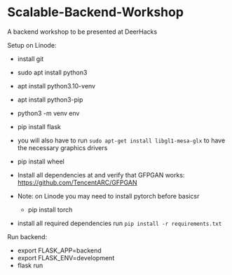 # Scalable-Backend-Workshop
A backend workshop to be presented at DeerHacks 

Setup on Linode:

- install git
- sudo apt install python3
- apt install python3.10-venv
- apt install python3-pip
- python3 -m venv env 
- pip install flask
- you will also have to run `sudo apt-get install libgl1-mesa-glx` to have the necessary graphics drivers
- pip install wheel
- Install all dependencies at and verify that GFPGAN works: https://github.com/TencentARC/GFPGAN
- Note: on Linode you may need to install pytorch before basicsr
  - pip install torch

- install all required dependencies run `pip install -r requirements.txt`


Run backend:
- export FLASK_APP=backend
- export FLASK_ENV=development
- flask run
